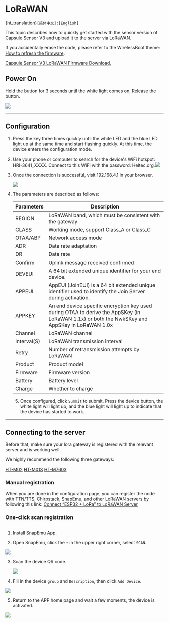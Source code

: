 # LoRaWAN

{ht_translation}`[简体中文]:[English]`

This topic describes how to quickly get started with the sensor version of Capsule Sensor V3 and upload it to the server via LoRaWAN.

If you accidentally erase the code, please refer to the WirelessBoot theme: [How to refresh the firmware](https://docs.heltec.org/en/node/esp32/capsule_sensor_v3/wireless_boot.html).

[Capsule Sensor V3 LoRaWAN Firmware Download.](https://resource.heltec.cn/download/Heltec%20Capsule%20Sensor%20V3/lorawan.bin)

## Power On

Hold the button for 3 seconds until the white light comes on, Release the button.

![](img/01.png)

------

## Configuration
1. Press the key three times quickly until the white LED and the blue LED light up at the same time and start flashing quickly. At this time, the device enters the configuration mode.

2. Use your phone or computer to search for the device's WiFi hotspot: HRI-3641_XXXX. Connect to this WiFi with the password: Heltec.org.![](img/lorawan/01.jpg)

3. Once the connection is successful, visit 192.168.4.1 in your browser.

   ![](img/lorawan/02.jpg)

4. The parameters are described as follows:

   | Parameters  | Description                                                  |
   | ----------- | ------------------------------------------------------------ |
   | REGION      | LoRaWAN band, which must be consistent with the gateway      |
   | CLASS       | Working mode, support Class_A or Class_C                     |
   | OTAA/ABP    | Network access mode                                          |
   | ADR         | Data rate adaptation                                         |
   | DR          | Data rate                                                    |
   | Confirm     | Uplink message received confirmed                            |
   | DEVEUI      | A 64 bit extended unique identifier for your end device.     |
   | APPEUI      | AppEUl (JoinEUI) is a 64 bit extended unique identifier used to identify the Join Server during activation. |
   | APPKEY      | An end device specific encryption key used during OTAA to derive the AppSKey (in LoRaWAN 1.1x) or both the NwkSKey and AppSKey in LoRaWAN 1.0x |
   | Channel     | LoRaWAN channel                                              |
   | Interval(S) | LoRaWAN transmission interval                                |
   | Retry       | Number of retransmission attempts by LoRaWAN                 |
   | Product     | Product model                                                |
   | Firmware    | Firmware version                                             |
   | Battery     | Battery level                                                |
   | Charge      | Whether to charge                                            |

   5. Once configured, click `Summit` to submit. Press the device button, the white light will light up, and the blue light will light up to indicate that the device has started to work.

------

## Connecting to the server

Before that, make sure your lora gateway is registered with the relevant server and is working well.

We highly recommend the following three gateways:

[HT-M02](https://heltec.org/project/ht-m02-v2/)  [HT-M01S](https://heltec.org/project/ht-m01s-v2/)  [HT-M7603](https://heltec.org/project/ht-m7603/)

### Manual registration

When you are done in the configuration page, you can register the node with TTN/TTS, Chirpstack, SnapEmu, and other LoRaWAN servers by following this link: [Connect “ESP32 + LoRa” to LoRaWAN Server ](https://docs.heltec.org/en/node/esp32/lorawan/connect_to_gateway.html)

### One-click scan registration
```{Note} Only devices with the LoRaWAN program already installed at the factory can use the one-click code scanning registration function. If you refresh your firmware, or modify device parameters, please use manual registration.
```

1. Install SnapEmu App. 

2. Open SnapEmu, click the `+` in the upper right corner, select `SCAN`.

 ![](img/lorawan/02.png)

3. Scan the device QR code. 

   ![](img/lorawan/05.jpg)

4. Fill in the device `group` and `Description`, then click `Add Device`.

![](img/lorawan/03.jpg)

5. Return to the APP home page and wait a few moments, the device is activated.

![](img/lorawan/06.png)

```{Tips} Refresh the page method: Press and hold the area in the diagram to drop down.
```

```{Tips} Once the device has collected six data points, it can plot them by selecting hours, days, or weeks as units.
```







